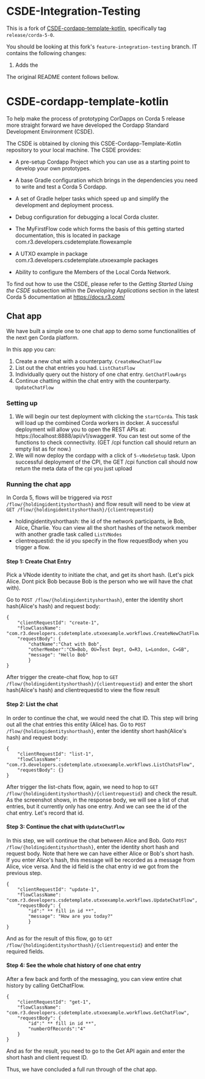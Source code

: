 # CSDE-Integration-Testing

This is a fork of [CSDE-cordapp-template-kotlin](https://github.com/corda/CSDE-cordapp-template-kotlin), 
specifically tag `release/corda-5-0`. 

You should be looking at this fork's `feature-integration-testing` branch. IT contains the following changes:

1. Adds the 

The original README content follows bellow.

# CSDE-cordapp-template-kotlin


To help make the process of prototyping CorDapps on Corda 5 release more straight forward we have developed the Cordapp Standard Development Environment (CSDE).

The CSDE is obtained by cloning this CSDE-Cordapp-Template-Kotlin repository to your local machine. The CSDE provides:

- A pre-setup Cordapp Project which you can use as a starting point to develop your own prototypes.

- A base Gradle configuration which brings in the dependencies you need to write and test a Corda 5 Cordapp.

- A set of Gradle helper tasks which speed up and simplify the development and deployment process.

- Debug configuration for debugging a local Corda cluster.

- The MyFirstFlow code which forms the basis of this getting started documentation, this is located in package com.r3.developers.csdetemplate.flowexample

- A UTXO example in package com.r3.developers.csdetemplate.utxoexample packages

- Ability to configure the Members of the Local Corda Network.

To find out how to use the CSDE, please refer to the *Getting Started Using the CSDE* subsection within the *Developing Applications* section in the latest Corda 5 documentation at https://docs.r3.com/


## Chat app
We have built a simple one to one chat app to demo some functionalities of the next gen Corda platform.

In this app you can:
1. Create a new chat with a counterparty. `CreateNewChatFlow`
2. List out the chat entries you had. `ListChatsFlow`
3. Individually query out the history of one chat entry. `GetChatFlowArgs`
4. Continue chatting within the chat entry with the counterparty. `UpdateChatFlow`

### Setting up

1. We will begin our test deployment with clicking the `startCorda`. This task will load up the combined Corda workers in docker.
   A successful deployment will allow you to open the REST APIs at: https://localhost:8888/api/v1/swagger#. You can test out some of the
   functions to check connectivity. (GET /cpi function call should return an empty list as for now.)
2. We will now deploy the cordapp with a click of `5-vNodeSetup` task. Upon successful deployment of the CPI, the GET /cpi function call should now return the meta data of the cpi you just upload



### Running the chat app

In Corda 5, flows will be triggered via `POST /flow/{holdingidentityshorthash}` and flow result will need to be view at `GET /flow/{holdingidentityshorthash}/{clientrequestid}`
* holdingidentityshorthash: the id of the network participants, ie Bob, Alice, Charlie. You can view all the short hashes of the network member with another gradle task called `ListVNodes`
* clientrequestid: the id you specify in the flow requestBody when you trigger a flow.

#### Step 1: Create Chat Entry
Pick a VNode identity to initiate the chat, and get its short hash. (Let's pick Alice. Dont pick Bob because Bob is the person who we will have the chat with).

Go to `POST /flow/{holdingidentityshorthash}`, enter the identity short hash(Alice's hash) and request body:
```
{
    "clientRequestId": "create-1",
    "flowClassName": "com.r3.developers.csdetemplate.utxoexample.workflows.CreateNewChatFlow",
    "requestBody": {
        "chatName":"Chat with Bob",
        "otherMember":"CN=Bob, OU=Test Dept, O=R3, L=London, C=GB",
        "message": "Hello Bob"
        }
}
```

After trigger the create-chat flow, hop to `GET /flow/{holdingidentityshorthash}/{clientrequestid}` and enter the short hash(Alice's hash) and clientrequestid to view the flow result

#### Step 2: List the chat
In order to continue the chat, we would need the chat ID. This step will bring out all the chat entries this entity (Alice) has.
Go to `POST /flow/{holdingidentityshorthash}`, enter the identity short hash(Alice's hash) and request body:
```
{
    "clientRequestId": "list-1",
    "flowClassName": "com.r3.developers.csdetemplate.utxoexample.workflows.ListChatsFlow",
    "requestBody": {}
}
```
After trigger the list-chats flow, again, we need to hop to `GET /flow/{holdingidentityshorthash}/{clientrequestid}` and check the result. As the screenshot shows, in the response body,
we will see a list of chat entries, but it currently only has one entry. And we can see the id of the chat entry. Let's record that id.


#### Step 3: Continue the chat with `UpdateChatFlow`
In this step, we will continue the chat between Alice and Bob.
Goto `POST /flow/{holdingidentityshorthash}`, enter the identity short hash and request body. Note that here we can have either Alice or Bob's short hash. If you enter Alice's hash,
this message will be recorded as a message from Alice, vice versa. And the id field is the chat entry id we got from the previous step.
```
{
    "clientRequestId": "update-1",
    "flowClassName": "com.r3.developers.csdetemplate.utxoexample.workflows.UpdateChatFlow",
    "requestBody": {
        "id":" ** fill in id **",
        "message": "How are you today?"
        }
}
```
And as for the result of this flow, go to `GET /flow/{holdingidentityshorthash}/{clientrequestid}` and enter the required fields.

#### Step 4: See the whole chat history of one chat entry
After a few back and forth of the messaging, you can view entire chat history by calling GetChatFlow.

```
{
    "clientRequestId": "get-1",
    "flowClassName": "com.r3.developers.csdetemplate.utxoexample.workflows.GetChatFlow",
    "requestBody": {
        "id":" ** fill in id **",
        "numberOfRecords":"4"
    }
}
```
And as for the result, you need to go to the Get API again and enter the short hash and client request ID.

Thus, we have concluded a full run through of the chat app. 
